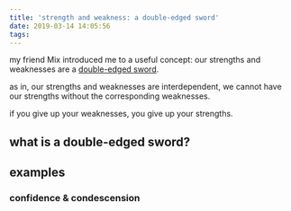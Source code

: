 ```yaml
---
title: 'strength and weakness: a double-edged sword'
date: 2019-03-14 14:05:56
tags:
---
```


my friend Mix introduced me to a useful concept: our strengths and weaknesses are a [double-edged sword](https://en.wiktionary.org/wiki/double-edged_sword#Noun).

as in, our strengths and weaknesses are interdependent, we cannot have our strengths without the corresponding weaknesses.

if you give up your weaknesses, you give up your strengths.

## what is a double-edged sword?

## examples

### confidence & condescension

### 
